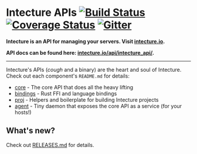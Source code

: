# Intecture APIs [![Build Status](https://travis-ci.org/intecture/api.svg?branch=master)](https://travis-ci.org/intecture/api) [![Coverage Status](https://coveralls.io/repos/github/Intecture/api/badge.svg?branch=master)](https://coveralls.io/github/Intecture/api?branch=master) [![Gitter](https://badges.gitter.im/Join\%20Chat.svg)](https://gitter.im/intecture/Lobby)

**Intecture is an API for managing your servers. Visit [intecture.io](https://intecture.io).**

**API docs can be found here: [intecture.io/api/intecture_api/](https://intecture.io/api/intecture_api/).**

---

Intecture's APIs (_cough_ and a binary) are the heart and soul of Intecture. Check out each component's `README.md` for details:

- [core](core/) - The core API that does all the heavy lifting
- [bindings](bindings/) - Rust FFI and language bindings
- [proj](proj/) - Helpers and boilerplate for building Intecture projects
- [agent](agent/) - Tiny daemon that exposes the core API as a service (for your hosts!)

## What's new?

Check out [RELEASES.md](RELEASES.md) for details.
